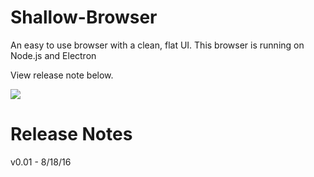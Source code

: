 # Shallow-Browser
An easy to use browser with a clean, flat UI. This browser is running on Node.js and Electron

View release note below.

<img src="https://avalix.net/content/img/shallow-prev.png" />

# Release Notes

v0.01 - 8/18/16

